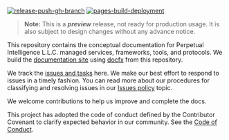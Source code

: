 [![release-push-gh-branch](https://github.com/perpetualintelligence/docs/actions/workflows/release-push-gh-branch.yml/badge.svg)](https://github.com/perpetualintelligence/docs/actions/workflows/release-push-gh-branch.yml)
[![pages-build-deployment](https://github.com/perpetualintelligence/docs/actions/workflows/pages/pages-build-deployment/badge.svg)](https://github.com/perpetualintelligence/docs/actions/workflows/pages/pages-build-deployment)

> **Note:** This is a ***preview*** release, not ready for production usage. It is also subject to design changes without any advance notice.

This repository contains the conceptual documentation for Perpetual Intelligence L.L.C. managed services, frameworks, tools, and protocols. We build the [documentation site](https://docs.perpetualintelligence.com) using [docfx](https://dotnet.github.io/docfx/) from this repository.

We track the [issues and tasks](https://github.com/perpetualintelligence/docs/issues) here. We make our best effort to respond to issues in a timely fashion. You can read more about our procedures for classifying and resolving issues in our [Issues policy](https://terms.perpetualintelligence.com/articles/issues-policy.html) topic.

We welcome contributions to help us improve and complete the docs.

This project has adopted the code of conduct defined by the Contributor Covenant to clarify expected behavior in our community.
See the [Code of Conduct](https://terms.perpetualintelligence.com/articles/CODE_OF_CONDUCT.html).
